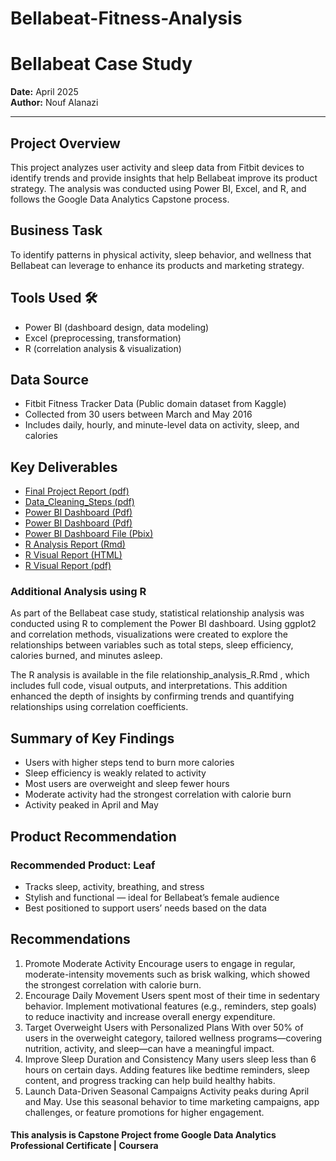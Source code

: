 # Bellabeat-Fitness-Analysis
# Bellabeat Case Study
**Date:** April 2025  
**Author:** Nouf Alanazi

---

## Project Overview
This project analyzes user activity and sleep data from Fitbit devices to identify trends and provide insights that help Bellabeat improve its product strategy. The analysis was conducted using Power BI, Excel, and R, and follows the Google Data Analytics Capstone process.

## Business Task
To identify patterns in physical activity, sleep behavior, and wellness that Bellabeat can leverage to enhance its products and marketing strategy.

 ## Tools Used 🛠
- Power BI (dashboard design, data modeling)  
- Excel (preprocessing, transformation)  
- R (correlation analysis & visualization)

## Data Source
- Fitbit Fitness Tracker Data (Public domain dataset from Kaggle)  
- Collected from 30 users between March and May 2016  
- Includes daily, hourly, and minute-level data on activity, sleep, and calories

## Key Deliverables
- [Final Project Report (pdf)](./reports/Bellabeat_Project_With_Recommendations.pdf)
- [Data_Cleaning_Steps (pdf)](./reports/Bellabeat_Project_With_Recommendations.pdf)
- [Power BI Dashboard (Pdf)](./Dashboards/Bellabeat_Dashboard.pdf) 
- [Power BI Dashboard (Pdf)](./Dashboards/Power_BI_Dashboards_Visual.pdf)
- [Power BI Dashboard File (Pbix)](./Dashboards/Dashboards_Bellbeat.pbix) 
- [R Analysis Report (Rmd)](./R_analysis/relationship_analysis_R.Rmd)  
- [R Visual Report (HTML)](./R_analysis/relationship_analysis_R.html)
- [R Visual Report (pdf)](./R_analysis/relationship_analysis_R.html)


### Additional Analysis using R
As part of the Bellabeat case study, statistical relationship analysis was conducted using R to complement the Power BI dashboard. Using ggplot2 and correlation methods, visualizations were created to explore the relationships between variables such as total steps, sleep efficiency, calories burned, and minutes asleep.

The R analysis is available in the file  relationship_analysis_R.Rmd , which includes full code, visual outputs, and interpretations. This addition enhanced the depth of insights by confirming trends and quantifying relationships using correlation coefficients.

## Summary of Key Findings
- Users with higher steps tend to burn more calories  
- Sleep efficiency is weakly related to activity  
- Most users are overweight and sleep fewer hours  
- Moderate activity had the strongest correlation with calorie burn  
- Activity peaked in April and May 
##  Product Recommendation
###  Recommended Product: Leaf
- Tracks sleep, activity, breathing, and stress
- Stylish and functional — ideal for Bellabeat’s female audience
- Best positioned to support users’ needs based on the data
##  Recommendations
1.	Promote Moderate Activity
Encourage users to engage in regular, moderate-intensity movements such as brisk walking, which showed the strongest correlation with calorie burn.
2.	Encourage Daily Movement
Users spent most of their time in sedentary behavior. Implement motivational features (e.g., reminders, step goals) to reduce inactivity and increase overall energy expenditure.
3.	Target Overweight Users with Personalized Plans
With over 50% of users in the overweight category, tailored wellness programs—covering nutrition, activity, and sleep—can have a meaningful impact.
4.	Improve Sleep Duration and Consistency
Many users sleep less than 6 hours on certain days. Adding features like bedtime reminders, sleep content, and progress tracking can help build healthy habits.
5.	Launch Data-Driven Seasonal Campaigns
Activity peaks during April and May. Use this seasonal behavior to time marketing campaigns, app challenges, or feature promotions for higher engagement.

 ####  This analysis is Capstone Project frome   Google Data Analytics Professional Certificate | Coursera
